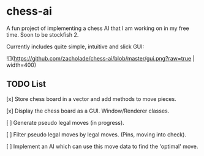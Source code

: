 # chess-ai
A fun project of implementing a chess AI that I am working on in my free time.
Soon to be stockfish 2.

Currently includes quite simple, intuitive and slick GUI:

![](https://github.com/zacholade/chess-ai/blob/master/gui.png?raw=true | width=400)

## TODO List

[x] Store chess board in a vector and add methods to move pieces.

[x] Display the chess board as a GUI. Window/Renderer classes.

[ ] Generate pseudo legal moves (in progress).

[ ] Filter pseudo legal moves by legal moves. (Pins, moving into check).

[ ] Implement an AI which can use this move data to find the 'optimal' move.